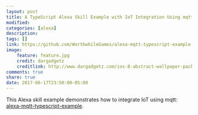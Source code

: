```yaml
---
layout: post
title: A TypeScript Alexa Skill Example with IoT Integration Using mqtt
modified:
categories: [alexa]
description:
tags: []
link: https://github.com/WorthwhileGames/alexa-mqtt-typescript-example
image:
    feature: feature.jpg
    credit: dargadgetz
    creditlink: http://www.dargadgetz.com/ios-8-abstract-wallpaper-pack-for-iphone-5s-5c-and-ipod-touch-retina/
comments: true
share: true
date: 2017-06-17T23:50:00-05:00
---
```


This Alexa skill example demonstrates how to integrate IoT using mqtt: [alexa-mqtt-typescript-example](https://github.com/WorthwhileGames/alexa-mqtt-typescript-example).
